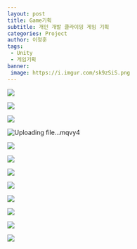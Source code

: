 ```yaml
---
layout: post
title: Game기획
subtitle: 개인 개발 클라이밍 게임 기획
categories: Project
author: 이정훈
tags:
 - Unity
 - 게임기획
banner:
 image: https://i.imgur.com/sk9zSiS.png
---
```



![](https://i.imgur.com/K0QZG8w.png)

![](https://i.imgur.com/mAKGKS7.png)

![](https://i.imgur.com/rinqFZe.jpg)

![Uploading file...mqvy4]()

![](https://i.imgur.com/VIRIeTR.png)

![](https://i.imgur.com/w0j87t7.png)

![](https://i.imgur.com/N8jhFt6.png)

![](https://i.imgur.com/QOyl1Aw.png)

![](https://i.imgur.com/ZjAkmK1.png)

![](https://i.imgur.com/wxWZuDh.png)

![](https://i.imgur.com/X8i8GPr.png)

![](https://i.imgur.com/Kl7Q9GI.png)
